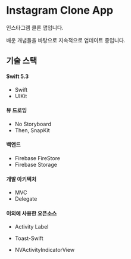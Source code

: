 # Instagram Clone App

인스타그램 클론 앱입니다. 

배운 개념들을 바탕으로 지속적으로 업데이트 중입니다. 

## 기술 스택

#### Swift 5.3

+ Swift
+ UIKit

#### 뷰 드로잉

+ No Storyboard
+ Then, SnapKit

#### 백앤드

+ Firebase FireStore
+ Firebase Storage

#### 개발 아키텍처

+ MVC
+ Delegate

#### 이외에 사용한 오픈소스

+ Activity Label
+ Toast-Swift

+ NVActivityIndicatorView
